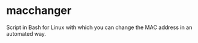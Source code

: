 # macchanger
Script in Bash for Linux with which you can change the MAC address in an automated way.
